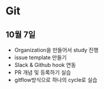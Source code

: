 # Git

## 10월 7일

* Organization을 만들어서 study 진행
* issue template 만들기
* Slack & Github hook 연동
* PR 개념 및 등록하기 실습
* gitflow방식으로 하나의 cycle로 실습
